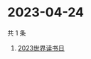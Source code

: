 # 2023-04-24

共 1 条

<!-- BEGIN -->
<!-- 最后更新时间 Mon Apr 24 2023 02:12:57 GMT+0800 (China Standard Time) -->

1. [2023世界读书日](https://www.zhihu.com/search?q=2023世界读书日)

<!-- END -->
